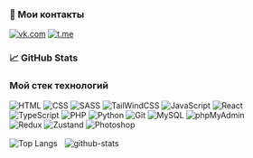 ### 🤝 Мои контакты

[![vk.com](https://img.shields.io/badge/-Vkontakte-0077FF?style=for-the-badge&logo=vk)](https://vk.com/user.none) [![t.me](https://img.shields.io/badge/-Telegram-26A5E4?style=for-the-badge&logo=telegram&logoColor=ffffff)](https://t.me/devazo) 

### 📈 GitHub Stats



### Мой стек технологий
![HTML](https://img.shields.io/badge/-HTML-E34F26?style=for-the-badge&logo=html5&logoColor=ffffff)
![CSS](https://img.shields.io/badge/-css-1572B6?style=for-the-badge&logo=css3&logoColor=ffffff)
![SASS](https://img.shields.io/badge/-sass-CC6699?style=for-the-badge&logo=sass&logoColor=ffffff)
![TailWindCSS](https://img.shields.io/badge/-tailwind-06B6D4?style=for-the-badge&logo=tailwindcss&logoColor=ffffff)
![JavaScript](https://img.shields.io/badge/-javascript-F7DF1E?style=for-the-badge&logo=javascript&logoColor=333333)
![React](https://img.shields.io/badge/-react-333333?style=for-the-badge&logo=react&logoColor=61DAFB)
![TypeScript](https://img.shields.io/badge/-typescript-3178C6?style=for-the-badge&logo=typescript&logoColor=white)
![PHP](https://img.shields.io/badge/-php-777BB4?style=for-the-badge&logo=php&logoColor=white)
![Python](https://img.shields.io/badge/-python-3776AB?style=for-the-badge&logo=python&logoColor=white)
![Git](https://img.shields.io/badge/-git-F05032?style=for-the-badge&logo=git&logoColor=white)
![MySQL](https://img.shields.io/badge/-mysql-4479A1?style=for-the-badge&logo=mysql&logoColor=white)
![phpMyAdmin](https://img.shields.io/badge/-phpmyadmin-6C78AF?style=for-the-badge&logo=phpmyadmin&logoColor=white)  
![Redux](https://img.shields.io/badge/-redux-764ABC?style=for-the-badge&logo=redux&logoColor=white)
![Zustand](https://img.shields.io/badge/-zustand-333?style=for-the-badge&logo=zustand&logoColor=white)
![Photoshop](https://img.shields.io/badge/-Photoshop-31A8FF?style=for-the-badge&logo=adobephotoshop&logoColor=white)

![Top Langs](https://github-readme-stats.vercel.app/api/top-langs/?username=user-non3&layout=compact&theme=dark)ㅤ![github-stats](https://github-readme-stats.vercel.app/api?username=user-non3&show_icons=true&theme=dark&hide=prs,contribs,issues)
